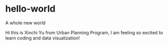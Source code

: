 # hello-world
A whole new world

Hi this is Xinchi Yu from Urban Planning Program, I am feeling so excited to learn coding and data visualization!
